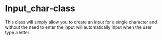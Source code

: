 # Input_char-class
This class will simply allow you to create an input for a single character and without the need to enter the input will automatically input when the user type a letter

